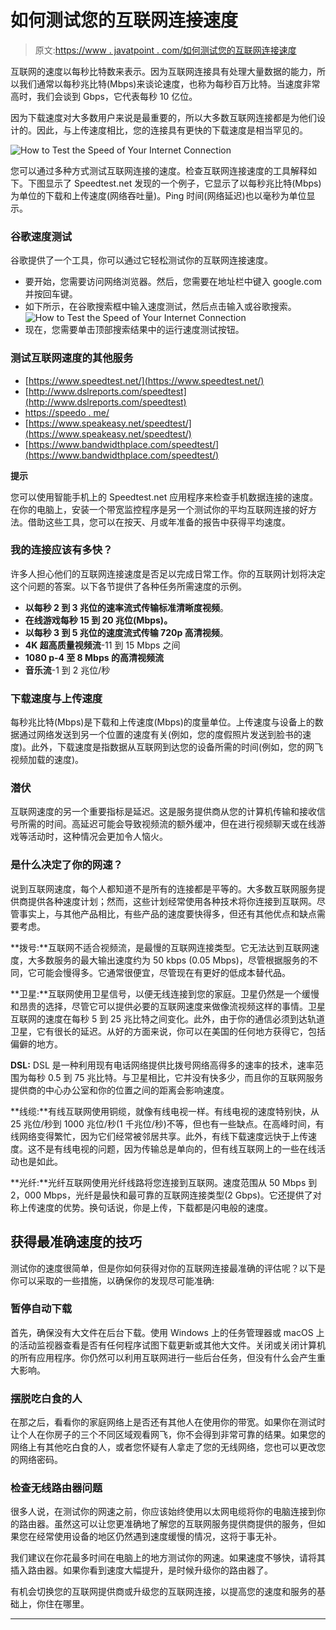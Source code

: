 # 如何测试您的互联网连接速度

> 原文:[https://www . javatpoint . com/如何测试您的互联网连接速度](https://www.javatpoint.com/how-to-test-the-speed-of-your-internet-connection)

互联网的速度以每秒比特数来表示。因为互联网连接具有处理大量数据的能力，所以我们通常以每秒兆比特(Mbps)来谈论速度，也称为每秒百万比特。当速度非常高时，我们会谈到 Gbps，它代表每秒 10 亿位。

因为下载速度对大多数用户来说是最重要的，所以大多数互联网连接都是为他们设计的。因此，与上传速度相比，您的连接具有更快的下载速度是相当罕见的。

![How to Test the Speed of Your Internet Connection](../Images/b7399942d34810151863686010e53285.png)

您可以通过多种方式测试互联网连接的速度。检查互联网连接速度的工具解释如下。下图显示了 Speedtest.net 发现的一个例子，它显示了以每秒兆比特(Mbps)为单位的下载和上传速度(网络吞吐量)。Ping 时间(网络延迟)也以毫秒为单位显示。

### 谷歌速度测试

谷歌提供了一个工具，你可以通过它轻松测试你的互联网连接速度。

*   要开始，您需要访问网络浏览器。然后，您需要在地址栏中键入 google.com 并按回车键。
*   如下所示，在谷歌搜索框中输入速度测试，然后点击输入或谷歌搜索。
    ![How to Test the Speed of Your Internet Connection](../Images/de37f15ff9350b5cb0e91d4dd3f057b7.png)
*   现在，您需要单击顶部搜索结果中的运行速度测试按钮。

### 测试互联网速度的其他服务

*   [https://www.speedtest.net/](https://www.speedtest.net/)
*   [http://www.dslreports.com/speedtest](http://www.dslreports.com/speedtest)
*   [https://speedo . me/](https://speedof.me/)
*   [https://www.speakeasy.net/speedtest/](https://www.speakeasy.net/speedtest/)
*   [https://www.bandwidthplace.com/speedtest/](https://www.bandwidthplace.com/speedtest/)

**提示**

您可以使用智能手机上的 Speedtest.net 应用程序来检查手机数据连接的速度。在你的电脑上，安装一个带宽监控程序是另一个测试你的平均互联网连接的好方法。借助这些工具，您可以在按天、月或年准备的报告中获得平均速度。

### 我的连接应该有多快？

许多人担心他们的互联网连接速度是否足以完成日常工作。你的互联网计划将决定这个问题的答案。以下各节提供了各种任务所需速度的示例。

*   **以每秒 2 到 3 兆位的速率流式传输标准清晰度视频**。
*   **在线游戏每秒 15 到 20 兆位(Mbps)。**
*   **以每秒 3 到 5 兆位的速度流式传输 720p 高清视频**。
*   **4K 超高质量视频流**-11 到 15 Mbps 之间
*   **1080 p-4 至 8 Mbps 的高清视频流**
*   **音乐流**-1 到 2 兆位/秒

### 下载速度与上传速度

每秒兆比特(Mbps)是下载和上传速度(Mbps)的度量单位。上传速度与设备上的数据通过网络发送到另一个位置的速度有关(例如，您的度假照片发送到脸书的速度)。此外，下载速度是指数据从互联网到达您的设备所需的时间(例如，您的网飞视频加载的速度)。

### 潜伏

互联网速度的另一个重要指标是延迟。这是服务提供商从您的计算机传输和接收信号所需的时间。高延迟可能会导致视频流的额外缓冲，但在进行视频聊天或在线游戏等活动时，这种情况会更加令人恼火。

### 是什么决定了你的网速？

说到互联网速度，每个人都知道不是所有的连接都是平等的。大多数互联网服务提供商提供各种速度计划；然而，这些计划经常使用各种技术将你连接到互联网。尽管事实上，与其他产品相比，有些产品的速度要快得多，但还有其他优点和缺点需要考虑。

**拨号:**互联网不适合视频流，是最慢的互联网连接类型。它无法达到互联网速度，大多数服务的最大输出速度约为 50 kbps (0.05 Mbps)，尽管根据服务的不同，它可能会慢得多。它通常很便宜，尽管现在有更好的低成本替代品。

**卫星:**互联网使用卫星信号，以便无线连接到您的家庭。卫星仍然是一个缓慢和昂贵的选择，尽管它可以提供必要的互联网速度来做像流视频这样的事情。卫星互联网的速度在每秒 5 到 25 兆比特之间变化。此外，由于你的通信必须到达轨道卫星，它有很长的延迟。从好的方面来说，你可以在美国的任何地方获得它，包括偏僻的地方。

**DSL:** DSL 是一种利用现有电话网络提供比拨号网络高得多的速率的技术，速率范围为每秒 0.5 到 75 兆比特。与卫星相比，它并没有快多少，而且你的互联网服务提供商的中心办公室和你的位置之间的距离会影响速度。

**线缆:**有线互联网使用铜缆，就像有线电视一样。有线电视的速度特别快，从 25 兆位/秒到 1000 兆位/秒(1 千兆位/秒)不等，但也有一些缺点。在高峰时间，有线网络变得繁忙，因为它们经常被邻居共享。此外，有线下载速度远快于上传速度。这不是有线电视的问题，因为传输总是单向的，但有线互联网上的一些在线活动也是如此。

**光纤:**光纤互联网使用光纤线路将您连接到互联网。速度范围从 50 Mbps 到 2，000 Mbps，光纤是最快和最可靠的互联网连接类型(2 Gbps)。它还提供了对称上传速度的优势。换句话说，你是上传，下载都是闪电般的速度。

## 获得最准确速度的技巧

测试你的速度很简单，但是你如何获得对你的互联网连接最准确的评估呢？以下是你可以采取的一些措施，以确保你的发现尽可能准确:

### 暂停自动下载

首先，确保没有大文件在后台下载。使用 Windows 上的任务管理器或 macOS 上的活动监视器查看是否有任何程序试图下载更新或其他大文件。关闭或关闭计算机的所有应用程序。你仍然可以利用互联网进行一些后台任务，但没有什么会产生重大影响。

### 摆脱吃白食的人

在那之后，看看你的家庭网络上是否还有其他人在使用你的带宽。如果你在测试时让个人在你房子的三个不同区域观看网飞，你不会得到非常可靠的结果。如果您的网络上有其他吃白食的人，或者您怀疑有人拿走了您的无线网络，您也可以更改您的网络密码。

### 检查无线路由器问题

很多人说，在测试你的网速之前，你应该始终使用以太网电缆将你的电脑连接到你的路由器。虽然这可以让您更准确地了解您的互联网服务提供商提供的服务，但如果您在经常使用设备的地区仍然遇到速度缓慢的情况，这将于事无补。

我们建议在你花最多时间在电脑上的地方测试你的网速。如果速度不够快，请将其插入路由器。如果你看到速度大幅提升，是时候升级你的路由器了。

有机会切换您的互联网提供商或升级您的互联网连接，以提高您的速度和服务的基础上，你住在哪里。

* * *